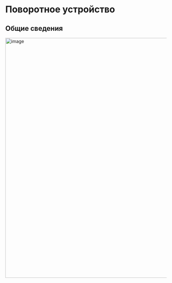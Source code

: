 # Поворотное устройство

## Общие сведения

<img width="1107" height="749" alt="image" src="https://github.com/user-attachments/assets/e8734abd-57b1-4ad0-b7aa-044d4eb59df5" />

